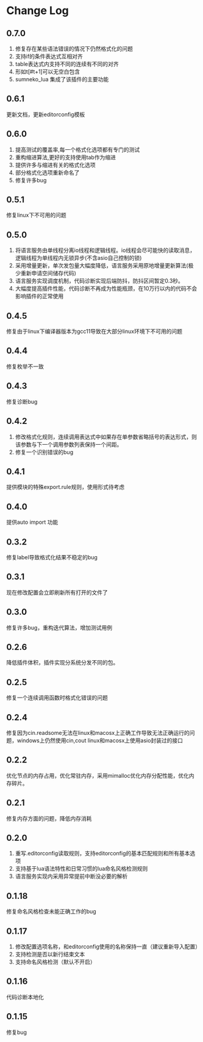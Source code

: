 # Change Log

## 0.7.0

1. 修复存在某些语法错误的情况下仍然格式化的问题
2. 支持if的条件表达式互相对齐
3. table表达式内支持不同的连续有不同的对齐
4. 形如t[#t+1]可以无空白包含
5. sumneko_lua 集成了该插件的主要功能
    
    
## 0.6.1

更新文档，更新editorconfig模板


## 0.6.0

1. 提高测试的覆盖率,每一个格式化选项都有专门的测试
2. 重构缩进算法,更好的支持使用tab作为缩进
3. 提供许多与缩进有关的格式化选项
4. 部分格式化选项重新命名了
5. 修复许多bug


## 0.5.1

修复linux下不可用的问题

## 0.5.0

1. 将语言服务由单线程分离io线程和逻辑线程。io线程会尽可能快的读取消息，逻辑线程为单线程内无锁异步(不含asio自己控制的锁)
2. 采用增量更新，单次发包量大幅度降低，语言服务采用原地增量更新算法(极少重新申请空间储存代码)
3. 语言服务实现调度机制，代码诊断实现后端防抖，防抖区间暂定0.3秒。
4. 大幅度提高插件性能，代码诊断不再成为性能瓶颈，在10万行以内的代码不会影响插件的正常使用

## 0.4.5

修复由于linux下编译器版本为gcc11导致在大部分linux环境下不可用的问题

## 0.4.4

修复枚举不一致

## 0.4.3

修复诊断bug

## 0.4.2

1. 修改格式化规则，连续调用表达式中如果存在单参数省略括号的表达形式，则该参数与下一个调用参数列表保持一个间距。
2. 修复一个识别错误的bug

## 0.4.1

提供模块的特殊export.rule规则，使用形式待考虑

## 0.4.0

提供auto import 功能

## 0.3.2

修复label导致格式化结果不稳定的bug

## 0.3.1

现在修改配置会立即刷新所有打开的文件了

## 0.3.0

修复许多bug，重构迭代算法，增加测试用例

## 0.2.6

降低插件体积，插件实现分系统分发不同的包。

## 0.2.5

修复一个连续调用函数时格式化错误的问题

## 0.2.4 

修复因为cin.readsome无法在linux和macosx上正确工作导致无法正确运行的问题，windows上仍然使用cin,cout linux和macosx上使用asio封装过的接口

## 0.2.2

优化节点的内存占用，优化常驻内存，采用mimalloc优化内存分配性能，优化内存碎片。

## 0.2.1

修复内存方面的问题，降低内存消耗

## 0.2.0

1. 重写.editorconfig读取规则，支持editorconfig的基本匹配规则和所有基本选项
2. 支持基于lua语法特性和日常习惯的lua命名风格检测规则
3. 语言服务实现内采用异常提前中断没必要的解析

## 0.1.18
    
修复命名风格检查未能正确工作的bug

## 0.1.17

1. 修改配置选项名称，和editorconfig使用的名称保持一直（建议重新导入配置）
2. 支持检测是否以新行结束文本
3. 支持命名风格检测（默认不开启）

## 0.1.16

代码诊断本地化

## 0.1.15

修复bug
